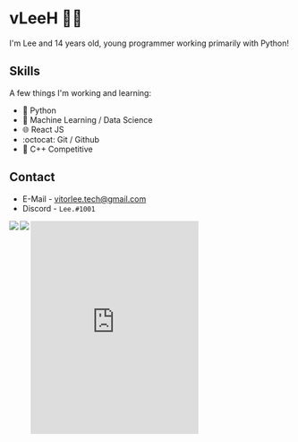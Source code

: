 # vLeeH 👨‍💻 
I'm Lee and 14 years old, young programmer working primarily with Python!

## Skills 
A few things I'm working and learning:
- 🐍 Python 
- 🤖 Machine Learning  /  Data Science
- 🌐 React JS
- :octocat: Git / Github
- 🔧 C++ Competitive 

## Contact 
- E-Mail - <a>vitorlee.tech@gmail.com</a> 
- Discord - `Lee.#1001` <br>

<img align="left" src="https://github-readme-stats.vercel.app/api?username=vLeeH&count_private=true&line_height=21&show_icons=true&hide_border=true&theme=dracula"/>
<img align="left" src="https://github-readme-stats.vercel.app/api/top-langs/?username=vLeeH&layout=compact&card_width=250&hide_border=true&theme=dracula"/>

<iframe src="https://open.spotify.com/embed/track/0rTV5WefWd1J3OwIheTzxM" width="300" height="380" frameborder="0" allowtransparency="true" allow="encrypted-media"></iframe>

